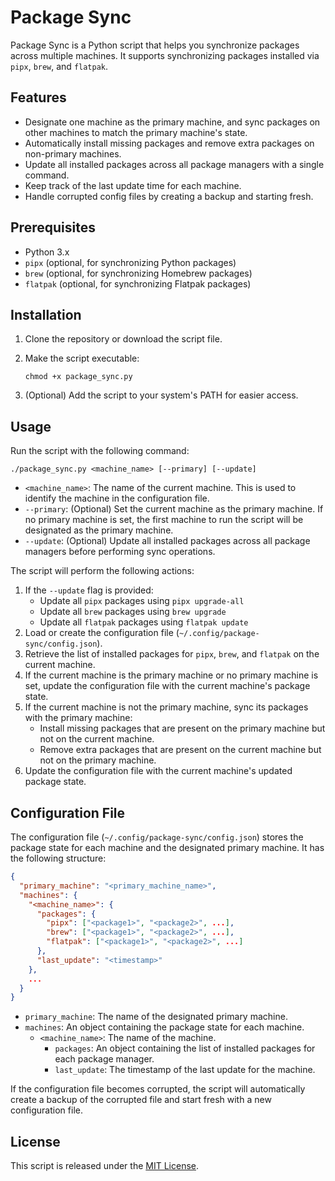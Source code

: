 # Package Sync

Package Sync is a Python script that helps you synchronize packages across multiple machines. It supports synchronizing packages installed via `pipx`, `brew`, and `flatpak`.

## Features

- Designate one machine as the primary machine, and sync packages on other machines to match the primary machine's state.
- Automatically install missing packages and remove extra packages on non-primary machines.
- Update all installed packages across all package managers with a single command.
- Keep track of the last update time for each machine.
- Handle corrupted config files by creating a backup and starting fresh.

## Prerequisites

- Python 3.x
- `pipx` (optional, for synchronizing Python packages)
- `brew` (optional, for synchronizing Homebrew packages)
- `flatpak` (optional, for synchronizing Flatpak packages)

## Installation

1. Clone the repository or download the script file.

2. Make the script executable:
   ```
   chmod +x package_sync.py
   ```

3. (Optional) Add the script to your system's PATH for easier access.

## Usage

Run the script with the following command:

```
./package_sync.py <machine_name> [--primary] [--update]
```

- `<machine_name>`: The name of the current machine. This is used to identify the machine in the configuration file.
- `--primary`: (Optional) Set the current machine as the primary machine. If no primary machine is set, the first machine to run the script will be designated as the primary machine.
- `--update`: (Optional) Update all installed packages across all package managers before performing sync operations.

The script will perform the following actions:

1. If the `--update` flag is provided:
   - Update all `pipx` packages using `pipx upgrade-all`
   - Update all `brew` packages using `brew upgrade`
   - Update all `flatpak` packages using `flatpak update`
2. Load or create the configuration file (`~/.config/package-sync/config.json`).
3. Retrieve the list of installed packages for `pipx`, `brew`, and `flatpak` on the current machine.
4. If the current machine is the primary machine or no primary machine is set, update the configuration file with the current machine's package state.
5. If the current machine is not the primary machine, sync its packages with the primary machine:
   - Install missing packages that are present on the primary machine but not on the current machine.
   - Remove extra packages that are present on the current machine but not on the primary machine.
6. Update the configuration file with the current machine's updated package state.

## Configuration File

The configuration file (`~/.config/package-sync/config.json`) stores the package state for each machine and the designated primary machine. It has the following structure:

```json
{
  "primary_machine": "<primary_machine_name>",
  "machines": {
    "<machine_name>": {
      "packages": {
        "pipx": ["<package1>", "<package2>", ...],
        "brew": ["<package1>", "<package2>", ...],
        "flatpak": ["<package1>", "<package2>", ...]
      },
      "last_update": "<timestamp>"
    },
    ...
  }
}
```

- `primary_machine`: The name of the designated primary machine.
- `machines`: An object containing the package state for each machine.
  - `<machine_name>`: The name of the machine.
    - `packages`: An object containing the list of installed packages for each package manager.
    - `last_update`: The timestamp of the last update for the machine.

If the configuration file becomes corrupted, the script will automatically create a backup of the corrupted file and start fresh with a new configuration file.

## License

This script is released under the [MIT License](LICENSE).